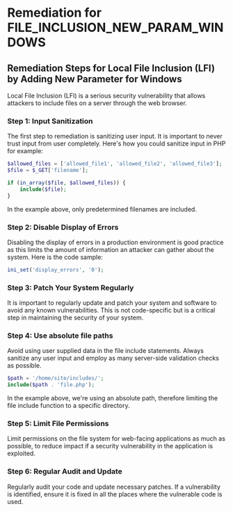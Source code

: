 # Remediation for FILE_INCLUSION_NEW_PARAM_WINDOWS

## Remediation Steps for Local File Inclusion (LFI) by Adding New Parameter for Windows
Local File Inclusion (LFI) is a serious security vulnerability that allows attackers to include files on a server through the web browser.

### Step 1: Input Sanitization
The first step to remediation is sanitizing user input. It is important to never trust input from user completely. Here's how you could sanitize input in PHP for example:
```php
$allowed_files = ['allowed_file1', 'allowed_file2', 'allowed_file3'];
$file = $_GET['filename'];

if (in_array($file, $allowed_files)) {
    include($file);
}
```
In the example above, only predetermined filenames are included.

### Step 2: Disable Display of Errors
Disabling the display of errors in a production environment is good practice as this limits the amount of information an attacker can gather about the system. Here is the code sample:
```php
ini_set('display_errors', '0');
```

### Step 3: Patch Your System Regularly
It is important to regularly update and patch your system and software to avoid any known vulnerabilities. This is not code-specific but is a critical step in maintaining the security of your system.

### Step 4: Use absolute file paths
Avoid using user supplied data in the file include statements. Always sanitize any user input and employ as many server-side validation checks as possible.
```php
$path = '/home/site/includes/';
include($path . 'file.php');
```
In the example above, we're using an absolute path, therefore limiting the file include function to a specific directory.

### Step 5: Limit File Permissions
Limit permissions on the file system for web-facing applications as much as possible, to reduce impact if a security vulnerability in the application is exploited.


### Step 6: Regular Audit and Update
Regularly audit your code and update necessary patches. If a vulnerability is identified, ensure it is fixed in all the places where the vulnerable code is used.